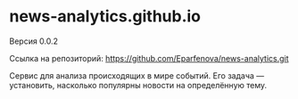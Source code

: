 # news-analytics.github.io

  Версия 0.0.2
  
  Ссылка на репозиторий: https://github.com/Eparfenova/news-analytics.git

  Сервис для анализа происходящих в мире событий. Его задача — установить, насколько популярны новости на определённую тему.



